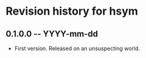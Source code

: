 # Revision history for hsym

## 0.1.0.0 -- YYYY-mm-dd

* First version. Released on an unsuspecting world.
